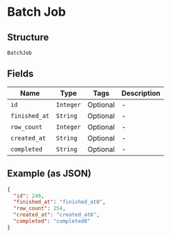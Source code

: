 
# Batch Job

## Structure

`BatchJob`

## Fields

| Name | Type | Tags | Description |
|  --- | --- | --- | --- |
| `id` | `Integer` | Optional | - |
| `finished_at` | `String` | Optional | - |
| `row_count` | `Integer` | Optional | - |
| `created_at` | `String` | Optional | - |
| `completed` | `String` | Optional | - |

## Example (as JSON)

```json
{
  "id": 246,
  "finished_at": "finished_at0",
  "row_count": 254,
  "created_at": "created_at6",
  "completed": "completed0"
}
```

